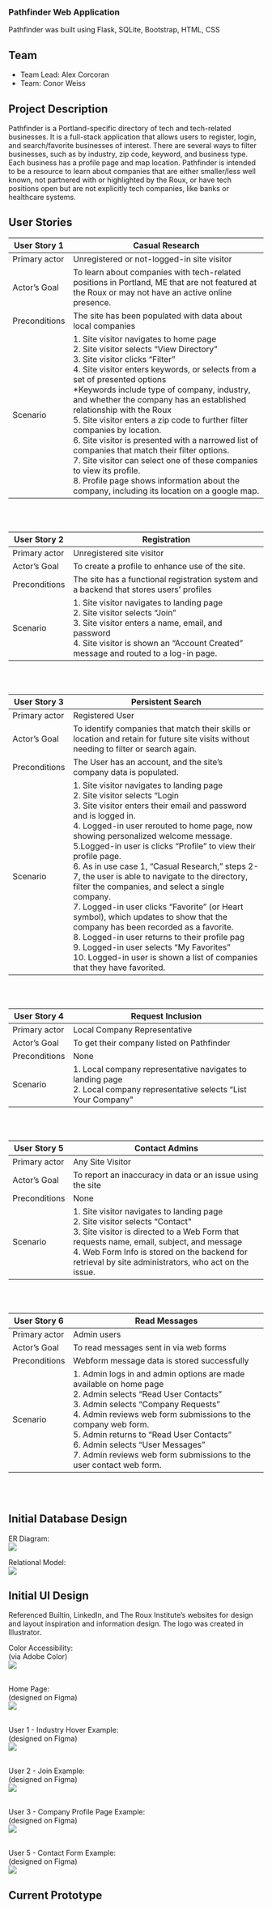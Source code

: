 ### Pathfinder Web Application
Pathfinder was built using Flask, SQLite, Bootstrap, HTML, CSS 


## Team
- Team Lead: Alex Corcoran
- Team: Conor Weiss

## Project Description
Pathfinder is a Portland-specific directory of tech and tech-related businesses. It is a full-stack application that allows users to register, login, and search/favorite businesses of interest. There are several ways to filter businesses, such as by industry, zip code, keyword, and business type. Each business has a profile page and map location. Pathfinder is intended to be a resource to learn about companies that are either smaller/less well known, not partnered with or highlighted by the Roux, or have tech positions open but are not explicitly tech companies, like banks or healthcare systems.

## User Stories

|User Story 1 |Casual Research|
|---------------------|-----------------------------------------------------------------|
|Primary actor | Unregistered or not-logged-in site visitor|
|Actor’s Goal| To learn about companies with tech-related positions in Portland, ME that are not featured at the Roux or may not have an active online presence.|
|Preconditions| The site has been populated with data about local companies|
|Scenario|1. Site visitor navigates to home page <br>2. Site visitor selects “View Directory” <br> 3. Site visitor clicks “Filter” <br>4. Site visitor enters keywords, or selects from a set of presented options<br>*Keywords include type of company, industry, and whether the company has an established relationship with the Roux<br>5. Site visitor enters a zip code to further filter companies by location.<br>6. Site visitor is presented with a narrowed list of companies that match their filter options.<br> 7. Site visitor can select one of these companies to view its profile.<br>8. Profile page shows information about the company, including its location on a google map.|

<br>
<br>

|User Story 2 |Registration|
|---------------------|-----------------------------------------------------------------|
|Primary actor | Unregistered site visitor|
|Actor’s Goal| To create a profile to enhance use of the site.|
|Preconditions| The site has a functional registration system and a backend that stores users’ profiles|
|Scenario|1. Site visitor navigates to landing page <br>2. Site visitor selects “Join” <br> 3. Site visitor enters a name, email, and password <br>4. Site visitor is shown an “Account Created” message and routed to a log-in page.|


<br>
<br>

|User Story 3 |Persistent Search|
|---------------------|-----------------------------------------------------------------|
|Primary actor | Registered User|
|Actor’s Goal| To identify companies that match their skills or location and retain for future site visits without needing to filter or search again.|
|Preconditions| The User has an account, and the site’s company data is populated.|
|Scenario|1. Site visitor navigates to landing page <br>2. Site visitor selects “Login<br> 3. Site visitor enters their email and password and is logged in. <br>4. Logged-in user rerouted to home page, now showing personalized welcome message.<br> 5.Logged-in user is clicks “Profile” to view their profile page.<br> 6. As in use case 1, “Casual Research,” steps 2-7, the user is able to navigate to the directory, filter the companies, and select a single company.<br> 7. Logged-in user clicks “Favorite” (or Heart symbol), which updates to show that the company has been recorded as a favorite.<br> 8. Logged-in user returns to their profile pag<br> 9. Logged-in user selects “My Favorites”<br> 10. Logged-in user is shown a list of companies that they have favorited.|

<br>
<br>

|User Story 4 |Request Inclusion|
|---------------------|-----------------------------------------------------------------|
|Primary actor | Local Company Representative|
|Actor’s Goal| To get their company listed on Pathfinder|
|Preconditions| None|
|Scenario|1. Local company representative navigates to landing page <br>2. Local company representative selects “List Your Company"|


<br>
<br>


|User Story 5 |Contact Admins|
|---------------------|-----------------------------------------------------------------|
|Primary actor | Any Site Visitor|
|Actor’s Goal| To report an inaccuracy in data or an issue using the site|
|Preconditions| None|
|Scenario|1. Site visitor navigates to landing page <br>2. Site visitor selects “Contact"<br> 3. Site visitor is directed to a Web Form that requests name, email, subject, and message<br> 4. Web Form Info is stored on the backend for retrieval by site administrators, who act on the issue. |

<br>
<br>

|User Story 6 |Read Messages|
|---------------------|-----------------------------------------------------------------|
|Primary actor | Admin users|
|Actor’s Goal| To read messages sent in via web forms
|Preconditions| Webform message data is stored successfully|
|Scenario|1. Admin logs in and admin options are made available on home page <br>2. Admin selects “Read User Contacts”<br> 3. Admin selects “Company Requests”<br> 4. Admin reviews web form submissions to the company web form.<br> 5. Admin returns to “Read User Contacts”<br> 6. Admin selects “User Messages”<br> 7. Admin reviews web form submissions to the user contact web form. |

<br>
<br>

## Initial Database Design
ER Diagram:<br>
![](images/ER_Diagram.png)


Relational Model:<br>
![](images/Relational_Model.png)

## Initial UI Design
Referenced Builtin, LinkedIn, and The Roux Institute’s websites for design and layout inspiration and information design. The logo was created in Illustrator.

Color Accessibility:<br>
(via Adobe Color)<br>
![](images/WebDev_ColorAccessibility.png)
<br>
<br>


Home Page:<br>
(designed on Figma)<br>
![](images/pathfind_homepage.png)
<br>
<br>

User 1 - Industry Hover Example:<br>
(designed on Figma)<br>
![](images/pathfind_industry_hover.png)
<br>
<br>


User 2 - Join Example:<br>
(designed on Figma)<br>
![](images/pathfind_register_2.png)
<br>
<br>

User 3 - Company Profile Page Example:<br>
(designed on Figma)<br>
![](images/pathfind_profile_page.png)
<br>
<br>

User 5 - Contact Form Example:<br>
(designed on Figma)<br>
![](images/pathfind_contact_form.png)

## Current Prototype 

